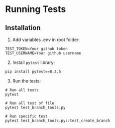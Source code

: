 # Running Tests

## Installation

1. Add variables .env in root folder:

```
TEST_TOKEN=Your github token
TEST_USERNAME=Your github username
```

2. Install `pytest` library:

```
pip install pytest==8.3.5
```

3. Run the tests:

```
# Run all tests
pytest

# Run all test of file
pytest test_branch_tools.py

# Run specific test
pytest test_branch_tools.py::test_create_branch
```
